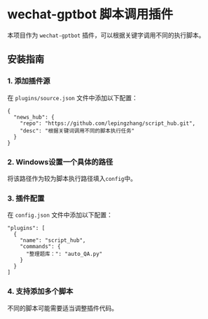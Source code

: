 # wechat-gptbot 脚本调用插件

本项目作为 `wechat-gptbot` 插件，可以根据关键字调用不同的执行脚本。

## 安装指南

### 1. 添加插件源
在 `plugins/source.json` 文件中添加以下配置：
```
{
  "news_hub": {
    "repo": "https://github.com/lepingzhang/script_hub.git",
    "desc": "根据关键词调用不同的脚本执行任务"
  }
}
```

### 2. Windows设置一个具体的路径
将该路径作为较为脚本执行路径填入`config`中。

### 3. 插件配置
在 `config.json` 文件中添加以下配置：
```
"plugins": [
  {
    "name": "script_hub",
    "commands": {
      "整理题库：": "auto_QA.py"
    }
  }
]
```

### 4. 支持添加多个脚本
不同的脚本可能需要适当调整插件代码。
